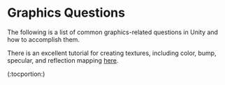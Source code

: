 Graphics Questions
==================


The following is a list of common graphics-related questions in Unity and how to accomplish them.

There is an excellent tutorial for creating textures, including color, bump, specular, and reflection mapping [here](http://forums.cgsociety.org/showthread.php?t=373024.md).

(:tocportion:)


